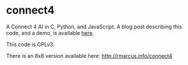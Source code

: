 connect4
========

A Connect 4 AI in C, Python, and JavaScript. A blog post describing this code, and a demo, is available [here](http://rmarcus.info/blog/2014/12/23/connect4.html).

This code is GPLv3.

There is an 8x8 version available here: http://rmarcus.info/connect4

